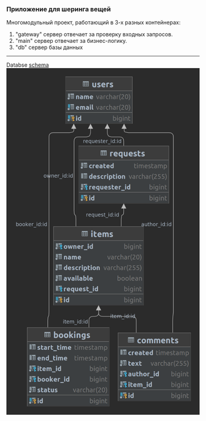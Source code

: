 ###  Приложение для шеринга вещей
Многомодульный проект, работающий в 3-х разных контейнерах:
1. "gateway" сервер отвечает за проверку входных запросов.
2. "main" сервер отвечает за бизнес-логику.
3. "db" cервер базы данных
---
Databse [schema](https://github.com/AlexeyHved/java-share-it/blob/main/server/src/main/resources/schema.sql)
![schema](https://github.com/AlexeyHved/java-share-it/blob/main/share-it-diagram.png)
